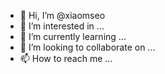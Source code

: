 - 👋 Hi, I’m @xiaomseo
- 👀 I’m interested in ...
- 🌱 I’m currently learning ...
- 💞️ I’m looking to collaborate on ...
- 📫 How to reach me ...

<!---
xiaomseo/xiaomseo is a ✨ special ✨ repository because its `README.md` (this file) appears on your GitHub profile.
You can click the Preview link to take a look at your changes.
--->
